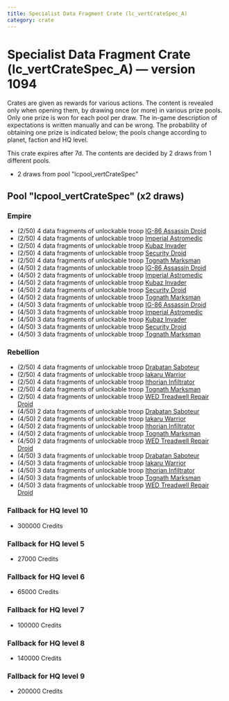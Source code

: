 ```yaml
---
title: Specialist Data Fragment Crate (lc_vertCrateSpec_A)
category: crate
---
```


# Specialist Data Fragment Crate (lc_vertCrateSpec_A) — version 1094

Crates are given as rewards for various actions. The content is revealed only when opening them, by drawing once (or more) in various prize pools. Only one prize is won for each pool per draw. The in-game description of expectations is written manually and can be wrong. The probability of obtaining one prize is indicated below; the pools change according to planet, faction and HQ level.

This crate expires after 7d. The contents are decided by 2 draws from 1 different pools.
  * 2 draws from pool "lcpool_vertCrateSpec"

## Pool "lcpool_vertCrateSpec" (x2 draws)

### Empire

  * (2/50) 4 data fragments of unlockable troop [IG-86 Assassin Droid](IG86Droid)
  * (2/50) 4 data fragments of unlockable troop [Imperial Astromedic](R5Medic)
  * (2/50) 4 data fragments of unlockable troop [Kubaz Invader](KubazInvader)
  * (2/50) 4 data fragments of unlockable troop [Security Droid](SecurityDroid)
  * (2/50) 4 data fragments of unlockable troop [Tognath Marksman](EmpireTognath)
  * (4/50) 2 data fragments of unlockable troop [IG-86 Assassin Droid](IG86Droid)
  * (4/50) 2 data fragments of unlockable troop [Imperial Astromedic](R5Medic)
  * (4/50) 2 data fragments of unlockable troop [Kubaz Invader](KubazInvader)
  * (4/50) 2 data fragments of unlockable troop [Security Droid](SecurityDroid)
  * (4/50) 2 data fragments of unlockable troop [Tognath Marksman](EmpireTognath)
  * (4/50) 3 data fragments of unlockable troop [IG-86 Assassin Droid](IG86Droid)
  * (4/50) 3 data fragments of unlockable troop [Imperial Astromedic](R5Medic)
  * (4/50) 3 data fragments of unlockable troop [Kubaz Invader](KubazInvader)
  * (4/50) 3 data fragments of unlockable troop [Security Droid](SecurityDroid)
  * (4/50) 3 data fragments of unlockable troop [Tognath Marksman](EmpireTognath)

### Rebellion

  * (2/50) 4 data fragments of unlockable troop [Drabatan Saboteur](BigMouthAlien)
  * (2/50) 4 data fragments of unlockable troop [Iakaru Warrior](IakaruWarrior)
  * (2/50) 4 data fragments of unlockable troop [Ithorian Infiltrator](IthorianInfiltrator)
  * (2/50) 4 data fragments of unlockable troop [Tognath Marksman](RebelTognath)
  * (2/50) 4 data fragments of unlockable troop [WED Treadwell Repair Droid](Treadwell)
  * (4/50) 2 data fragments of unlockable troop [Drabatan Saboteur](BigMouthAlien)
  * (4/50) 2 data fragments of unlockable troop [Iakaru Warrior](IakaruWarrior)
  * (4/50) 2 data fragments of unlockable troop [Ithorian Infiltrator](IthorianInfiltrator)
  * (4/50) 2 data fragments of unlockable troop [Tognath Marksman](RebelTognath)
  * (4/50) 2 data fragments of unlockable troop [WED Treadwell Repair Droid](Treadwell)
  * (4/50) 3 data fragments of unlockable troop [Drabatan Saboteur](BigMouthAlien)
  * (4/50) 3 data fragments of unlockable troop [Iakaru Warrior](IakaruWarrior)
  * (4/50) 3 data fragments of unlockable troop [Ithorian Infiltrator](IthorianInfiltrator)
  * (4/50) 3 data fragments of unlockable troop [Tognath Marksman](RebelTognath)
  * (4/50) 3 data fragments of unlockable troop [WED Treadwell Repair Droid](Treadwell)

### Fallback for HQ level 10

  * 300000 Credits

### Fallback for HQ level 5

  * 27000 Credits

### Fallback for HQ level 6

  * 65000 Credits

### Fallback for HQ level 7

  * 100000 Credits

### Fallback for HQ level 8

  * 140000 Credits

### Fallback for HQ level 9

  * 200000 Credits